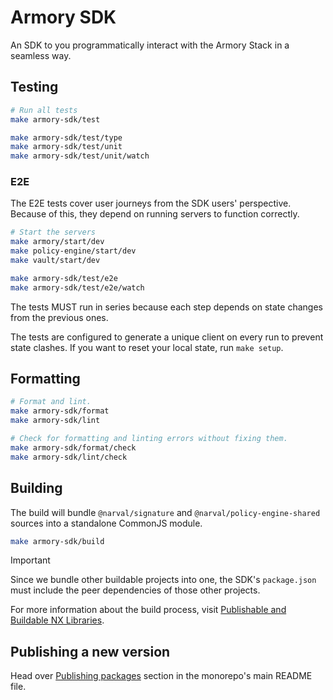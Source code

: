 # Armory SDK

An SDK to you programmatically interact with the Armory Stack in a seamless way.

## Testing

```bash
# Run all tests
make armory-sdk/test

make armory-sdk/test/type
make armory-sdk/test/unit
make armory-sdk/test/unit/watch
```

### E2E

The E2E tests cover user journeys from the SDK users' perspective. Because of
this, they depend on running servers to function correctly.

```bash
# Start the servers
make armory/start/dev
make policy-engine/start/dev
make vault/start/dev

make armory-sdk/test/e2e
make armory-sdk/test/e2e/watch
```

The tests MUST run in series because each step depends on state changes from
the previous ones.

The tests are configured to generate a unique client on every run to prevent
state clashes. If you want to reset your local state, run `make setup`.

## Formatting

```bash
# Format and lint.
make armory-sdk/format
make armory-sdk/lint

# Check for formatting and linting errors without fixing them.
make armory-sdk/format/check
make armory-sdk/lint/check
```

## Building

The build will bundle `@narval/signature` and `@narval/policy-engine-shared`
sources into a standalone CommonJS module.

```bash
make armory-sdk/build
```

> [!IMPORTANT]
> Since we bundle other buildable projects into one, the SDK's `package.json`
> must include the peer dependencies of those other projects.

For more information about the build process, visit [Publishable and Buildable
NX Libraries](https://nx.dev/concepts/buildable-and-publishable-libraries).

## Publishing a new version

Head over [Publishing packages](../../README.md#publishing-packages) section in
the monorepo's main README file.
